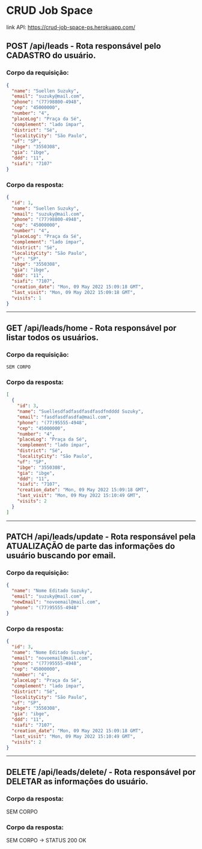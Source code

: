 # CRUD Job Space

link API: https://crud-job-space-ps.herokuapp.com/

## POST /api/leads - Rota responsável pelo CADASTRO do usuário.

### Corpo da requisição:

```json
{
  "name": "Suellen Suzuky",
  "email": "suzuky@mail.com",
  "phone": "(77)98800-4948",
  "cep": "45000000",
  "number": "4",
  "placeLog": "Praça da Sé",
  "complement": "lado ímpar",
  "district": "Sé",
  "localityCity": "São Paulo",
  "uf": "SP",
  "ibge": "3550308",
  "gia": "ibge",
  "ddd": "11",
  "siafi": "7107"
}
```

### Corpo da resposta:

```json
{
  "id": 1,
  "name": "Suellen Suzuky",
  "email": "suzuky@mail.com",
  "phone": "(77)98800-4948",
  "cep": "45000000",
  "number": "4",
  "placeLog": "Praça da Sé",
  "complement": "lado ímpar",
  "district": "Sé",
  "localityCity": "São Paulo",
  "uf": "SP",
  "ibge": "3550308",
  "gia": "ibge",
  "ddd": "11",
  "siafi": "7107",
  "creation_date": "Mon, 09 May 2022 15:09:18 GMT",
  "last_visit": "Mon, 09 May 2022 15:09:18 GMT",
  "visits": 1
}
```

---

## GET /api/leads/home - Rota responsável por listar todos os usuários.

### Corpo da requisição:

    SEM CORPO

### Corpo da resposta:

```json
[
  {
    "id": 3,
    "name": "Suellesdfadfasdfasdfasdfndddd Suzuky",
    "email": "fasdfasdfasdfa@mail.com",
    "phone": "(77)95555-4948",
    "cep": "45000000",
    "number": "4",
    "placeLog": "Praça da Sé",
    "complement": "lado ímpar",
    "district": "Sé",
    "localityCity": "São Paulo",
    "uf": "SP",
    "ibge": "3550308",
    "gia": "ibge",
    "ddd": "11",
    "siafi": "7107",
    "creation_date": "Mon, 09 May 2022 15:09:18 GMT",
    "last_visit": "Mon, 09 May 2022 15:10:49 GMT",
    "visits": 2
  }
]
```

---

## PATCH /api/leads/update - Rota responsável pela ATUALIZAÇÃO de parte das informações do usuário buscando por email.

### Corpo da requisição:

```json
{
  "name": "Nome Editado Suzuky",
  "email": "suzuky@mail.com",
  "newEmail": "novoemail@mail.com",
  "phone": "(77)95555-4948"
}
```

### Corpo da resposta:

```json
{
  "id": 3,
  "name": "Nome Editado Suzuky",
  "email": "novoemail@mail.com",
  "phone": "(77)95555-4948",
  "cep": "45000000",
  "number": "4",
  "placeLog": "Praça da Sé",
  "complement": "lado ímpar",
  "district": "Sé",
  "localityCity": "São Paulo",
  "uf": "SP",
  "ibge": "3550308",
  "gia": "ibge",
  "ddd": "11",
  "siafi": "7107",
  "creation_date": "Mon, 09 May 2022 15:09:18 GMT",
  "last_visit": "Mon, 09 May 2022 15:10:49 GMT",
  "visits": 2
}
```

---

## DELETE /api/leads/delete/<userId> - Rota responsável por DELETAR as informações do usuário.

### Corpo da resposta:
  
  SEM CORPO
  
### Corpo da resposta:

  SEM CORPO -> STATUS 200 OK
